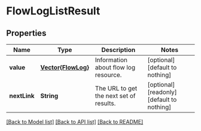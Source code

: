 # FlowLogListResult


## Properties
Name | Type | Description | Notes
------------ | ------------- | ------------- | -------------
**value** | [**Vector{FlowLog}**](FlowLog.md) | Information about flow log resource. | [optional] [default to nothing]
**nextLink** | **String** | The URL to get the next set of results. | [optional] [readonly] [default to nothing]


[[Back to Model list]](../README.md#models) [[Back to API list]](../README.md#api-endpoints) [[Back to README]](../README.md)


